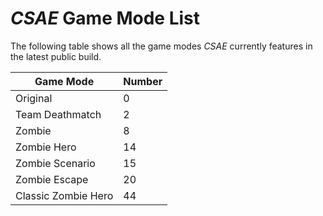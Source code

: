# _CSAE_ Game Mode List

The following table shows all the game modes _CSAE_ currently features in the latest public build.

| Game Mode | Number |
| --------- | ---- |
| Original | 0 |
| Team Deathmatch | 2 |
| Zombie | 8 |
| Zombie Hero | 14 |
| Zombie Scenario | 15 |
| Zombie Escape | 20 |
| Classic Zombie Hero | 44 |
